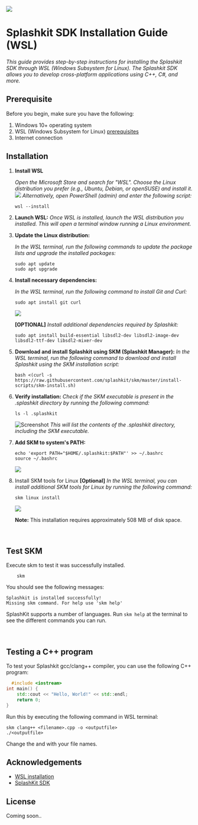 ![](https://i.imgur.com/pbIntVv.png)

<h1> Splashkit SDK Installation Guide (WSL)</h1>

_This guide provides step-by-step instructions for installing the Splashkit SDK through WSL (Windows
Subsystem for Linux). The Splashkit SDK allows you to develop cross-platform applications using C++,
C#, and more._

## Prerequisite

Before you begin, make sure you have the following:

1. Windows 10+ operating system
2. WSL (Windows Subsystem for Linux)
   [prerequisites](https://learn.microsoft.com/en-us/windows/wsl/install#prerequisites)
3. Internet connection

## Installation

1. **Install WSL**

   _Open the Microsoft Store and search for "WSL"._ _Choose the Linux distribution you prefer (e.g.,
   Ubuntu, Debian, or openSUSE) and install it._ ![](https://i.imgur.com/6jYdhsO.png)
   _Alternatively, open PowerShell (admin) and enter the following script:_

   ```shell
   wsl --install
   ```

2. **Launch WSL:** _Once WSL is installed, launch the WSL distribution you installed. This will open
   a terminal window running a Linux environment._

3. **Update the Linux distribution:**

   _In the WSL terminal, run the following commands to update the package lists and upgrade the
   installed packages:_

   ```shell
   sudo apt update
   sudo apt upgrade
   ```

4. **Install necessary dependencies:**

   _In the WSL terminal, run the following command to install Git and Curl:_

   ```shell
   sudo apt install git curl
   ```

   ![](https://i.imgur.com/ZKXjGyV.png)

   **[OPTIONAL]** _Install additional dependencies required by Splashkit:_

   ```shell
   sudo apt install build-essential libsdl2-dev libsdl2-image-dev libsdl2-ttf-dev libsdl2-mixer-dev

   ```

5. **Download and install Splashkit using SKM (Splashkit Manager):** _In the WSL terminal, run the
   following command to download and install Splashkit using the SKM installation script:_

   ```shell
   bash <(curl -s https://raw.githubusercontent.com/splashkit/skm/master/install-scripts/skm-install.sh)

   ```

6. **Verify installation:** _Check if the SKM executable is present in the .splashkit directory by
   running the following command:_

   ```shell
   ls -l .splashkit
   ```

   ![Screenshot](https://i.imgur.com/Rj6RtnH.png) _This will list the contents of the .splashkit
   directory, including the SKM executable._

7. **Add SKM to system's PATH:**
   ```shell
   echo 'export PATH="$HOME/.splashkit:$PATH"' >> ~/.bashrc
   source ~/.bashrc
   ```
   ![](https://i.imgur.com/s0XAzJw.png)
8. Install SKM tools for Linux **[Optional]** _In the WSL terminal, you can install additional SKM
   tools for Linux by running the following command:_

   ```shell
   skm linux install
   ```

   ![](https://i.imgur.com/JtAFvq5.png)

   **Note:** This installation requires approximately 508 MB of disk space. <br><br><br>

## Test SKM

Execute skm to test it was successfully installed.

```shell
    skm
```

You should see the following messages:

```shell
Splashkit is installed successfully!
Missing skm command. For help use 'skm help'
```

SplashKit supports a number of languages. Run `skm help` at the terminal to see the different
commands you can run. <br><br><br>

## Testing a C++ program

To test your Splashkit gcc/clang++ compiler, you can use the following C++ program:

```cpp
  #include <iostream>
int main() {
    std::cout << "Hello, World!" << std::endl;
    return 0;
}
```

Run this by executing the following command in WSL terminal:

```shell
skm clang++ <filename>.cpp -o <outputfile>
./<outputfile>
```

Change the **<filename>** and **<outputfile>** with your file names.

## Acknowledgements

- [WSL installation](https://learn.microsoft.com/en-us/windows/wsl/install)
- [SplashKit SDK](https://splashkit.io/)

## License

Coming soon..
